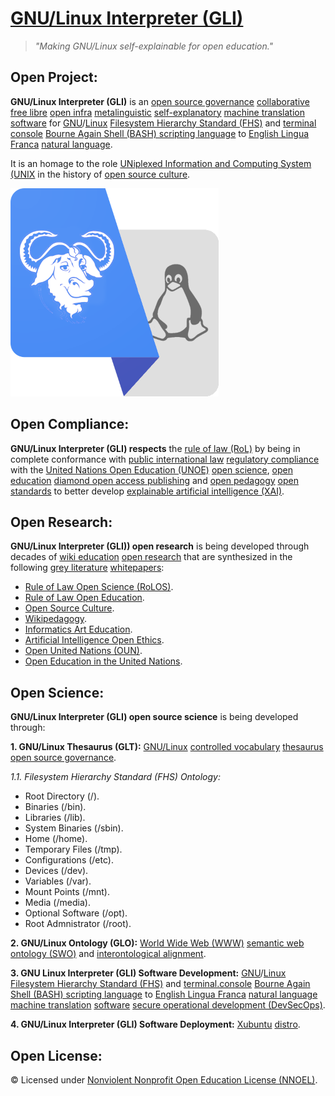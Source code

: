# [GNU/Linux Interpreter (GLI)](https://github.com/operarioribeiro/GNULinuxInterpreter)

> _"Making GNU/Linux self-explainable for open education."_

## Open Project:

**GNU/Linux Interpreter (GLI)** is an [open source governance](https://en.wikipedia.org/wiki/Open-source_governance) [collaborative](https://en.wikipedia.org/wiki/Collaboration) [free libre](https://gnu.org/philosophy/floss-and-foss.en.html) [open infra](https://openinfra.org/) [metalinguistic](https://en.wikipedia.org/wiki/Metalanguage) [self-explanatory](https://en.wikipedia.org/wiki/Self-explanatory) [machine translation](https://en.wikipedia.org/wiki/Machine_translation) [software](https://en.wikipedia.org/wiki/Open-source_software) for  [GNU](https://en.wikipedia.org/wiki/Open-source_governance)/[Linux](https://en.wikipedia.org/wiki/Linux) [Filesystem Hierarchy Standard (FHS)](https://en.wikipedia.org/wiki/Filesystem_Hierarchy_Standard) and [terminal console](https://en.wikipedia.org/wiki/Linux_console) [Bourne Again Shell (BASH) scripting language](https://en.wikipedia.org/wiki/Bash_(Unix_shell)) to [English Lingua Franca](https://en.wikipedia.org/wiki/English_as_a_lingua_franca) [natural language](https://en.wikipedia.org/wiki/Natural_language).

It is an homage to the role [UNiplexed Information and Computing System (UNIX](https://en.wikipedia.org/wiki/UNIX) in the history of [open source culture](https://academia.edu/130285565/Open_Source_Culture).

![image](https://github.com/operarioribeiro/GNULinuxInterpreter/blob/main/GNU%20Linux%20Interpreter%20(GLI).png)

## Open Compliance:

**GNU/Linux Interpreter (GLI) respects** the [rule of law (RoL)](https://en.wikipedia.org/wiki/Rule_of_law) by being in complete conformance with [public international law](https://en.wikibooks.org/wiki/Public_International_Law) [regulatory compliance](https://en.wikipedia.org/wiki/Regulatory_compliance) with the [United Nations Open Education (UNOE)](https://unitwin-unoe.org) [open science](https://en.wikipedia.org/wiki/Open_science), [open education](https://en.wikipedia.org/wiki/Open_education) [diamond open access publishing](https://en.wikipedia.org/wiki/Diamond_open_access) and [open pedagogy](https://en.wikipedia.org/wiki/Open_educational_practices) [open standards](https://en.wikipedia.org/wiki/Open_standard) to better develop [explainable artificial intelligence (XAI)](https://en.wikipedia.org/wiki/Explainable_artificial_intelligence).

## Open Research:

**GNU/Linux Interpreter (GLI)) open research** is being developed through decades of [wiki education](https://meta.wikimedia.org/wiki/Program_guides/Education/Plan) [open research](https://en.wikipedia.org/wiki/Open_research) that are synthesized in the following [grey literature](https://en.wikipedia.org/wiki/Grey_literature) [whitepapers](https://en.wikipedia.org/wiki/White_paper):

- [Rule of Law Open Science (RoLOS)](dx.doi.org/10.17504/protocols.io.81wgbzom3gpk/v1).
- [Rule of Law Open Education](https://academia.edu/130285533/Rule_of_Law_Open_Education).
- [Open Source Culture](https://academia.edu/130285565/Open_Source_Culture).
- [Wikipedagogy](https://dx.doi.org/10.17504/protocols.io.bp2l6yo6dvqe/v1).
- [Informatics Art Education](https://academia.edu/130285376/Informatics_Art_Education).
- [Artificial Intelligence Open Ethics](https://academia.edu/130285699/Artificial_Intelligence_Open_Ethics).
- [Open United Nations (OUN)](https://academia.edu/130285231/Open_United_Nations_OUN_).
- [Open Education in the United Nations](https://academia.edu/130285732/Open_Education_in_the_United_Nations).

## Open Science:

**GNU/Linux Interpreter (GLI) open source science** is being developed through:

**1. GNU/Linux Thesaurus (GLT):** [GNU/Linux](https://en.wikipedia.org/wiki/GNU/Linux_naming_controversy) [controlled vocabulary](https://en.wikipedia.org/wiki/Controlled_vocabulary) [thesaurus](https://en.wikipedia.org/wiki/Thesaurus_(information_retrieval)) [open source governance](https://en.wikipedia.org/wiki/Open-source_governance).

_1.1. Filesystem Hierarchy Standard (FHS) Ontology:_
- Root Directory (/).
- Binaries (/bin).
- Libraries (/lib).
- System Binaries (/sbin).
- Home (/home).
- Temporary Files (/tmp).
- Configurations (/etc).
- Devices (/dev).
- Variables (/var).
- Mount Points (/mnt).
- Media  (/media).
- Optional Software (/opt).
- Root Admnistrator (/root).

**2. GNU/Linux Ontology (GLO):** [World Wide Web (WWW)](https://en.wikipedia.org/wiki/World_Wide_Web) [semantic web](https://en.wikipedia.org/wiki/Semantic_Web) [ontology (SWO)](https://en.wikipedia.org/wiki/Ontology_(information_science)) and [interontological alignment](https://en.wikipedia.org/wiki/Ontology_alignment).

**3. GNU Linux Interpreter (GLI) Software Development:** [GNU](https://en.wikipedia.org/wiki/Open-source_governance)/[Linux](https://en.wikipedia.org/wiki/Linux) [Filesystem Hierarchy Standard (FHS)](https://en.wikipedia.org/wiki/Filesystem_Hierarchy_Standard) and [terminal.console](https://en.wikipedia.org/wiki/Linux_console) [Bourne Again Shell (BASH) scripting language](https://en.wikipedia.org/wiki/Bash_(Unix_shell)) to [English Lingua Franca](https://en.wikipedia.org/wiki/English_as_a_lingua_franca) [natural language](https://en.wikipedia.org/wiki/Natural_language) [machine translation](https://en.wikipedia.org/wiki/Machine_translation) [software](https://en.wikipedia.org/wiki/Open-source_software) [secure operational development (DevSecOps)](https://en.wikipedia.org/wiki/DevOps#DevSecOps,_shifting_security_left).

**4. GNU/Linux Interpreter (GLI) Software Deployment:** [Xubuntu](https://xubuntu.org) [distro](https://en.wikipedia.org/wiki/List_of_Linux_distributions).

## Open License:

© Licensed under [Nonviolent Nonprofit Open Education License (NNOEL)](https://dx.doi.org/10.17504/protocols.io.bp2l6zkbzgqe/v1).
